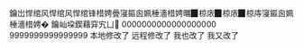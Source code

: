 鑰岀悍绾风悍绾风悍绾锋棤娉曡寖鏂囪姵棰濇棤娉曞▉椋庡▉椋庡▉椋庤寖鏂囪姵棰濇棤娉�  鑰屾垜鍥藉穽宄ㄩ
0000000000000000000
9999999999999999
本地修改了
远程修改了
我也改了
我又改了
